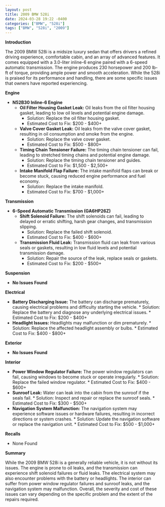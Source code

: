 ```yaml
---
layout: post
title: 2009 BMW 528i
date: 2024-03-28 19:22 -0400
categories: ["BMW", "528i"]
tags: ["BMW", "528i", "2009"]
---
```

**Introduction**

The 2009 BMW 528i is a midsize luxury sedan that offers drivers a refined driving experience, comfortable cabin, and an array of advanced features. It comes equipped with a 3.0-liter inline-6 engine paired with a 6-speed automatic transmission. The engine produces 230 horsepower and 200 lb-ft of torque, providing ample power and smooth acceleration. While the 528i is praised for its performance and handling, there are some specific issues that owners have reported experiencing.

**Engine**

* **N52B30 Inline-6 Engine**
    * **Oil Filter Housing Gasket Leak:** Oil leaks from the oil filter housing gasket, leading to low oil levels and potential engine damage.
        * Solution: Replace the oil filter housing gasket.
        * Estimated Cost to Fix: $200 - $400+
    * **Valve Cover Gasket Leak:** Oil leaks from the valve cover gasket, resulting in oil consumption and smoke from the engine.
        * Solution: Replace the valve cover gasket.
        * Estimated Cost to Fix: $500 - $800+
    * **Timing Chain Tensioner Failure:** The timing chain tensioner can fail, leading to stretched timing chains and potential engine damage.
        * Solution: Replace the timing chain tensioner and guides.
        * Estimated Cost to Fix: $1,500 - $2,500+
    * **Intake Manifold Flap Failure:** The intake manifold flaps can break or become stuck, causing reduced engine performance and fuel economy.
        * Solution: Replace the intake manifold.
        * Estimated Cost to Fix: $700 - $1,000+

**Transmission**

* **6-Speed Automatic Transmission (GA6HP26Z)**
    * **Shift Solenoid Failure:** The shift solenoids can fail, leading to delayed or erratic shifting, harsh gear changes, and transmission slipping.
        * Solution: Replace the failed shift solenoid.
        * Estimated Cost to Fix: $400 - $600+
    * **Transmission Fluid Leak:** Transmission fluid can leak from various seals or gaskets, resulting in low fluid levels and potential transmission damage.
        * Solution: Repair the source of the leak, replace seals or gaskets.
        * Estimated Cost to Fix: $200 - $500+

**Suspension**

* **No Issues Found**

**Electrical**

* **Battery Discharging Issue:** The battery can discharge prematurely, causing electrical problems and difficulty starting the vehicle.
        * Solution: Replace the battery and diagnose any underlying electrical issues.
        * Estimated Cost to Fix: $200 - $400+
* **Headlight Issues:** Headlights may malfunction or dim prematurely.
        * Solution: Replace the affected headlight assembly or bulbs.
        * Estimated Cost to Fix: $400 - $800+

**Exterior**

* **No Issues Found**

**Interior**

* **Power Window Regulator Failure:** The power window regulators can fail, causing windows to become stuck or operate irregularly.
        * Solution: Replace the failed window regulator.
        * Estimated Cost to Fix: $400 - $600+
* **Sunroof Leak:** Water can leak into the cabin from the sunroof if the seals fail.
        * Solution: Inspect and repair or replace the sunroof seals.
        * Estimated Cost to Fix: $300 - $500+
* **Navigation System Malfunction:** The navigation system may experience software issues or hardware failures, resulting in incorrect directions or system crashes.
        * Solution: Update the navigation software or replace the navigation unit.
        * Estimated Cost to Fix: $500 - $1,000+

**Recalls**

* None Found

**Summary**

While the 2009 BMW 528i is a generally reliable vehicle, it is not without its issues. The engine is prone to oil leaks, and the transmission can experience shift solenoid failures or fluid leaks. The electrical system may also encounter problems with the battery or headlights. The interior can suffer from power window regulator failures and sunroof leaks, and the navigation system may malfunction. Overall, the severity and cost of these issues can vary depending on the specific problem and the extent of the repairs required.
